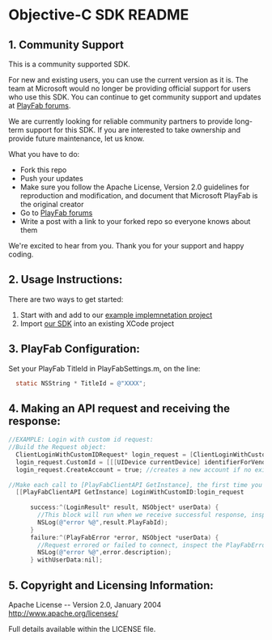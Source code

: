 # Objective-C SDK README

## 1. Community Support

This is a community supported SDK. 

For new and existing users, you can use the current version as it is. The team at Microsoft would no longer be providing official support for users who use this SDK. You can continue to get community support and updates at [PlayFab forums](https://community.playfab.com/index.html).

We are currently looking for reliable community partners to provide long-term support for this SDK. If you are interested to take ownership and provide future maintenance, let us know. 

What you have to do: 
* Fork this repo
* Push your updates
* Make sure you follow the Apache License, Version 2.0 guidelines for reproduction and modification, and document that Microsoft PlayFab is the original creator
* Go to [PlayFab forums](https://community.playfab.com/index.html)
* Write a post with a link to your forked repo so everyone knows about them

We're excited to hear from you. Thank you for your support and happy coding.


## 2. Usage Instructions:

There are two ways to get started:
  1. Start with and add to our [example implemnetation project](/Example/)
  2. Import [our SDK](/PlayFabSDK) into an existing XCode project


## 3. PlayFab Configuration:

Set your PlayFab TitleId in PlayFabSettings.m, on the line:
```Objective-C
  static NSString * TitleId = @"XXXX";
```


## 4. Making an API request and receiving the response:

```Objective-C
//EXAMPLE: Login with custom id request:
//Build the Request object:
  ClientLoginWithCustomIDRequest* login_request = [ClientLoginWithCustomIDRequest new];
  login_request.CustomId = [[[UIDevice currentDevice] identifierForVendor] UUIDString]; //use the identifier for vendor as our custom ID.
  login_request.CreateAccount = true; //creates a new account if no existing one
    
//Make each call to [PlayFabClientAPI GetInstance], the first time you do this, an instance will be created and then used.
  [[PlayFabClientAPI GetInstance] LoginWithCustomID:login_request
      
      success:^(LoginResult* result, NSObject* userData) {
        //This block will run when we receive successful response, inspect the result class for pertinent info.
        NSLog(@"error %@",result.PlayFabId);
      }
      failure:^(PlayFabError *error, NSObject *userData) {
        //Request errored or failed to connect, inspect the PlayFabError class for pertinent info.
        NSLog(@"error %@",error.description);
      } withUserData:nil];
```


## 5. Copyright and Licensing Information:

  Apache License -- 
  Version 2.0, January 2004
  http://www.apache.org/licenses/

  Full details available within the LICENSE file.
